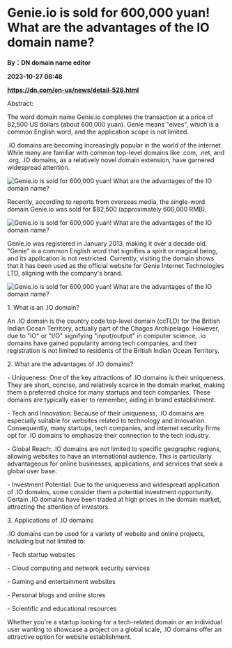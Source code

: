 # Genie.io is sold for 600,000 yuan! What are the advantages of the IO domain name?
**By：DN domain name editor**

**2023-10-27 08:48**

**https://dn.com/en-us/news/detail-526.html**

Abstract:

The word domain name Genie.io completes the transaction at a price of 82,500 US dollars (about 600,000 yuan). Genie means "elves", which is a common English word, and the application scope is not limited.

.IO domains are becoming increasingly popular in the world of the internet. While many are familiar with common top-level domains like .com, .net, and .org, .IO domains, as a relatively novel domain extension, have garnered widespread attention.

![Genie.io is sold for 600,000 yuan! What are the advantages of the IO domain name?](https://static.loupan.com/dn/upload/image/2023-10-27/86ad8ec6d358420aa0bbcbe744e684a4.png)

Recently, according to reports from overseas media, the single-word domain Genie.io was sold for $82,500 (approximately 600,000 RMB).

![Genie.io is sold for 600,000 yuan! What are the advantages of the IO domain name?](https://static.loupan.com/dn/upload/image/2023-10-27/e1d93d5e0d2c4fcdab9aea3416969861.png)

Genie.io was registered in January 2013, making it over a decade old. "Genie" is a common English word that signifies a spirit or magical being, and its application is not restricted. Currently, visiting the domain shows that it has been used as the official website for Genie Internet Technologies LTD, aligning with the company's brand.

![Genie.io is sold for 600,000 yuan! What are the advantages of the IO domain name?](https://static.loupan.com/dn/upload/image/2023-10-27/afb64624c1a64939925afc4bc91ea8e6.png)

1\. What is an .IO domain?

An .IO domain is the country code top-level domain (ccTLD) for the British Indian Ocean Territory, actually part of the Chagos Archipelago. However, due to "IO" or "I/O" signifying "input/output" in computer science, .io domains have gained popularity among tech companies, and their registration is not limited to residents of the British Indian Ocean Territory.

2\. What are the advantages of .IO domains?

\- Uniqueness: One of the key attractions of .IO domains is their uniqueness. They are short, concise, and relatively scarce in the domain market, making them a preferred choice for many startups and tech companies. These domains are typically easier to remember, aiding in brand establishment.

\- Tech and Innovation: Because of their uniqueness, .IO domains are especially suitable for websites related to technology and innovation. Consequently, many startups, tech companies, and internet security firms opt for .IO domains to emphasize their connection to the tech industry.

\- Global Reach: .IO domains are not limited to specific geographic regions, allowing websites to have an international audience. This is particularly advantageous for online businesses, applications, and services that seek a global user base.

\- Investment Potential: Due to the uniqueness and widespread application of .IO domains, some consider them a potential investment opportunity. Certain .IO domains have been traded at high prices in the domain market, attracting the attention of investors.

3\. Applications of .IO domains

.IO domains can be used for a variety of website and online projects, including but not limited to:

\- Tech startup websites

\- Cloud computing and network security services

\- Gaming and entertainment websites

\- Personal blogs and online stores

\- Scientific and educational resources

Whether you're a startup looking for a tech-related domain or an individual user wanting to showcase a project on a global scale, .IO domains offer an attractive option for website establishment.